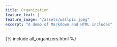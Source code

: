 ```yaml
---
title: Organization
feature_text: |
feature_image: "/assets/wallpic.jpeg"
excerpt: "A demo of Markdown and HTML includes"
---
```

{% include all_organizers.html %}